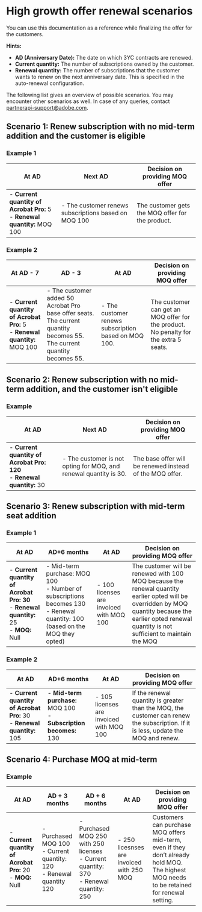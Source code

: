 # High growth offer renewal scenarios

You can use this documentation as a reference while finalizing the offer for the customers.

**Hints:**

- **AD (Anniversary Date):**  The date on which 3YC contracts are renewed.
- **Current quantity:** The number of subscriptions owned by the customer.
- **Renewal quantity:** The number of subscriptions that the customer wants to renew on the next anniversary date. This is specified in the auto-renewal configuration.

The following list gives an overview of possible scenarios. You may encounter other scenarios as well. In case of any queries, contact [partnerapi-support@adobe.com](mailto:partnerapi-support@adobe.com).

## Scenario 1: Renew subscription with no mid-term addition and the customer is eligible

### Example 1

| At AD                                                    | Next AD                                | Decision on providing MOQ offer                         |
|----------------------------------------------------------|----------------------------------------|---------------------------------------------------------|
| - **Current quantity of Acrobat Pro:** 5 <br /> - **Renewal quantity:** MOQ 100 | - The customer renews subscriptions based on MOQ 100  | The customer gets the MOQ offer for the product.  |

### Example 2

| At AD - 7                                                   | AD - 3                                | At AD | Decision on providing MOQ offer                         |
|----------------------------------------------------------|--|----------------------------------------|---------------------------------------------------------|
| - **Current quantity of Acrobat Pro:** 5 <br /> - **Renewal quantity:** MOQ 100 | - The customer added 50 Acrobat Pro base offer seats. The current quantity becomes 55.  The current quantity becomes 55. | - The customer renews subscription based on MOQ 100.  | The customer can get an MOQ offer for the product. No penalty for the extra 5 seats.|

## Scenario 2: Renew subscription with no mid-term addition, and the customer isn't eligible

### Example

| At AD                                                    | Next AD                                | Decision on providing MOQ offer                         |
|----------------------------------------------------------|----------------------------------------|---------------------------------------------------------|
|   - **Current quantity of Acrobat Pro: 120** <br /> - **Renewal quantity:** 30 | - The customer is not opting for MOQ, and renewal quantity is 30. | The base offer will be renewed instead of the MOQ offer. |

## Scenario 3: Renew subscription with mid-term seat addition

### Example 1

| At AD                                                   |AD+6 months | At AD | Decision on providing MOQ offer                         |
|----------------------------------------------------------|--|----------------------------------------|---------------------------------------------------------|
|- **Current quantity of Acrobat Pro: 30** <br /> - **Renewal quantity:** 25 <br /> - **MOQ:** Null | - Mid-term purchase: MOQ 100 <br /> - Number of subscriptions becomes 130 <br />  - Renewal quantity: 100 (based on the MOQ they opted) | - 100 licenses are invoiced with MOQ 100 | The customer will be renewed with 100 MOQ because the renewal quantity earlier opted will be overridden by MOQ quantity because the earlier opted renewal quantity is not sufficient to maintain the MOQ |

### Example 2

| At AD                                                   | AD+6 months    | At AD | Decision on providing MOQ offer                         |
|----------------------------------------------------------|--|----------------------------------------|---------------------------------------------------------|
|- **Current quantity of Acrobat Pro:** 30 <br /> - **Renewal quantity:** 105 |   - **Mid-term purchase:** MOQ 100 <br />  - **Subscription becomes:** 130|  - 105 licenses are invoiced with MOQ 100 | If the renewal quantity is greater than the MOQ, the customer can renew the subscription. If it is less, update the MOQ and renew. |

## Scenario 4: Purchase MOQ at mid-term

### Example

| At AD                                                   | AD + 3 months      | AD + 6 months| At AD | Decision on providing MOQ offer                         |
|----------------------------------------------------------|--|----------------------------------------|---------------------------------------------------------|--|
|- **Current quantity of Acrobat Pro:** 20 <br /> - **MOQ:** Null |   - Purchased MOQ 100 <br /> - Current quantity: 120 <br /> - Renewal quantity 120 |  - Purchased MOQ 250 with 250 licenses <br /> - Current quantity: 370 <br /> - Renewal quantity: 250  |- 250 licesnses are invoiced with 250 MOQ  | Customers can purchase MOQ offers mid-term, even if they don’t already hold MOQ. The highest MOQ needs to be retained for renewal setting.|
